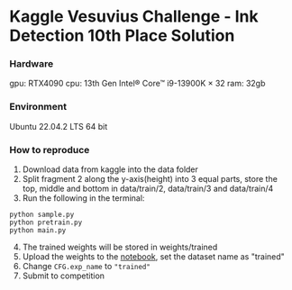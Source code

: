 # Kaggle Vesuvius Challenge - Ink Detection 10th Place Solution

### Hardware
gpu: RTX4090
cpu: 13th Gen Intel® Core™ i9-13900K × 32
ram: 32gb

### Environment
Ubuntu 22.04.2 LTS 64 bit

### How to reproduce
1. Download data from kaggle into the data folder
2. Split fragment 2 along the y-axis(height) into 3 equal parts, store the top, middle and bottom in data/train/2, data/train/3 and data/train/4
3. Run the following in the terminal:
```
python sample.py
python pretrain.py
python main.py
```
4. The trained weights will be stored in weights/trained
5. Upload the weights to the [notebook](https://www.kaggle.com/code/fengqilong/vesuvius-inference), set the dataset name as "trained"
6. Change `CFG.exp_name` to `"trained"`
7. Submit to competition
